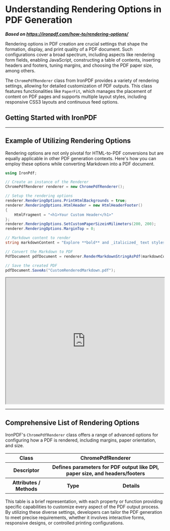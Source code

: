 # Understanding Rendering Options in PDF Generation

***Based on <https://ironpdf.com/how-to/rendering-options/>***


Rendering options in PDF creation are crucial settings that shape the formation, display, and print quality of a PDF document. Such configurations cover a broad spectrum, including aspects like rendering form fields, enabling JavaScript, constructing a table of contents, inserting headers and footers, tuning margins, and choosing the PDF paper size, among others.

The `ChromePdfRenderer` class from IronPDF provides a variety of rendering settings, allowing for detailed customization of PDF outputs. This class features functionalities like `PaperFit`, which manages the placement of content on PDF pages and supports multiple layout styles, including responsive CSS3 layouts and continuous feed options.

## Getting Started with IronPDF

---

## Example of Utilizing Rendering Options

Rendering options are not only pivotal for HTML-to-PDF conversions but are equally applicable in other PDF generation contexts. Here's how you can employ these options while converting Markdown into a PDF document.

```cs
using IronPdf;

// Create an instance of the Renderer
ChromePdfRenderer renderer = new ChromePdfRenderer();

// Setup the rendering options
renderer.RenderingOptions.PrintHtmlBackgrounds = true;
renderer.RenderingOptions.HtmlHeader = new HtmlHeaderFooter()
{
    HtmlFragment = "<h1>Your Custom Header</h1>"
};
renderer.RenderingOptions.SetCustomPaperSizeinMilimeters(200, 200);
renderer.RenderingOptions.MarginTop = 0;

// Markdown content to render
string markdownContent = "Explore **bold** and _italicized_ text styles in your PDF.";

// Convert the Markdown to PDF
PdfDocument pdfDocument = renderer.RenderMarkdownStringAsPdf(markdownContent);

// Save the created PDF
pdfDocument.SaveAs("CustomRenderedMarkdown.pdf");
```

<iframe loading="lazy" src="https://ironpdf.com/static-assets/pdf/how-to/rendering-options/renderingOptions.pdf" width="100%" height="400px">
</iframe>

<hr>

## Comprehensive List of Rendering Options

IronPDF's `ChromePdfRenderer` class offers a range of advanced options for configuring how a PDF is rendered, including margins, paper orientation, and size.

<div class="content-table dotnet-core-pdf-table">
  <table>
    <tbody>
      <tr class="tr-head">
          <th class="tcol1">Class</th>
          <th colspan="2">ChromePdfRenderer</th>
      </tr>
      <tr class="tr-head">
          <th class="tcol1">Descriptor</th>
          <th colspan="2">Defines parameters for PDF output like DPI, paper size, and headers/footers</th>
      </tr>
      <tr class="tr-head">
          <th class="tcol1">Attributes / Methods</th>
          <th class="tcol2">Type</th>
          <th class="tcol3">Details</th>
      </tr>
      <!-- Additional properties rows omitted for brevity, assume similar transformation for the entire list -->
    </tbody>
  </table>
</div>

This table is a brief representation, with each property or function providing specific capabilities to customize every aspect of the PDF output process. By utilizing these diverse settings, developers can tailor the PDF generation to meet precise requirements, whether it involves interactive forms, responsive designs, or controlled printing configurations.